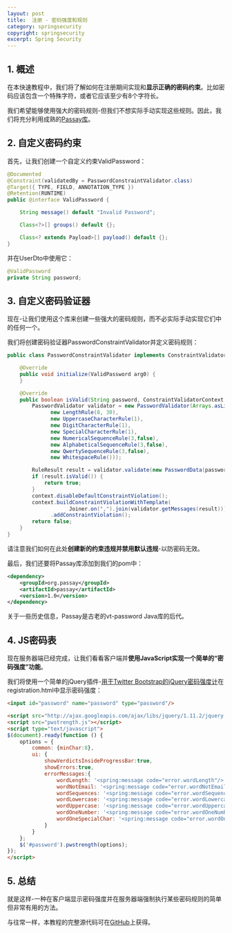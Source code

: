 ```yaml
---
layout: post
title:  注册 - 密码强度和规则
category: springsecurity
copyright: springsecurity
excerpt: Spring Security
---
```


## 1. 概述

在本快速教程中，我们将了解如何在注册期间实现和**显示正确的密码约束**。比如密码应该包含一个特殊字符，或者它应该至少有8个字符长。

我们希望能够使用强大的密码规则-但我们不想实际手动实现这些规则。因此，我们将充分利用成熟的[Passay库](http://www.passay.org/)。

## 2. 自定义密码约束

首先，让我们创建一个自定义约束ValidPassword：

```java
@Documented
@Constraint(validatedBy = PasswordConstraintValidator.class)
@Target({ TYPE, FIELD, ANNOTATION_TYPE })
@Retention(RUNTIME)
public @interface ValidPassword {

    String message() default "Invalid Password";

    Class<?>[] groups() default {};

    Class<? extends Payload>[] payload() default {};
}
```

并在UserDto中使用它：

```java
@ValidPassword
private String password;
```

## 3. 自定义密码验证器

现在-让我们使用这个库来创建一些强大的密码规则，而不必实际手动实现它们中的任何一个。

我们将创建密码验证器PasswordConstraintValidator并定义密码规则：

```java
public class PasswordConstraintValidator implements ConstraintValidator<ValidPassword, String> {

    @Override
    public void initialize(ValidPassword arg0) {
    }

    @Override
    public boolean isValid(String password, ConstraintValidatorContext context) {
        PasswordValidator validator = new PasswordValidator(Arrays.asList(
              new LengthRule(8, 30),
              new UppercaseCharacterRule(1),
              new DigitCharacterRule(1),
              new SpecialCharacterRule(1),
              new NumericalSequenceRule(3,false),
              new AlphabeticalSequenceRule(3,false),
              new QwertySequenceRule(3,false),
              new WhitespaceRule()));

        RuleResult result = validator.validate(new PasswordData(password));
        if (result.isValid()) {
            return true;
        }
        context.disableDefaultConstraintViolation();
        context.buildConstraintViolationWithTemplate(
                    Joiner.on(",").join(validator.getMessages(result)))
              .addConstraintViolation();
        return false;
    }
}
```

请注意我们如何在此处**创建新的约束违规并禁用默认违规**-以防密码无效。

最后，我们还要将Passay库添加到我们的pom中：

```xml
<dependency>
	<groupId>org.passay</groupId>
	<artifactId>passay</artifactId>
	<version>1.0</version>
</dependency>
```

关于一些历史信息，Passay是古老的vt-password Java库的后代。

## 4. JS密码表

现在服务器端已经完成，让我们看看客户端并**使用JavaScript实现一个简单的“密码强度”功能**。

我们将使用一个简单的jQuery插件-[用于Twitter Bootstrap的jQuery密码强度计](https://plugins.jquery.com/pwstrength-bootstrap/)在registration.html中显示密码强度：

```html
<input id="password" name="password" type="password"/>

<script src="http://ajax.googleapis.com/ajax/libs/jquery/1.11.2/jquery.min.js"></script>
<script src="pwstrength.js"></script>
<script type="text/javascript">
$(document).ready(function () {
    options = {
        common: {minChar:8},
        ui: {
            showVerdictsInsideProgressBar:true,
            showErrors:true,
            errorMessages:{
                wordLength: '<spring:message code="error.wordLength"/>',
                wordNotEmail: '<spring:message code="error.wordNotEmail"/>',
                wordSequences: '<spring:message code="error.wordSequences"/>',
                wordLowercase: '<spring:message code="error.wordLowercase"/>',
                wordUppercase: '<spring:message code="error.wordUppercase"/>',
                wordOneNumber: '<spring:message code="error.wordOneNumber"/>',
                wordOneSpecialChar: '<spring:message code="error.wordOneSpecialChar"/>'
            }
        }
    };
    $('#password').pwstrength(options);
});
</script>
```

## 5. 总结

就是这样-一种在客户端显示密码强度并在服务器端强制执行某些密码规则的简单但非常有用的方法。

与往常一样，本教程的完整源代码可在[GitHub](https://github.com/tuyucheng7/taketoday-tutorial4j/tree/master/spring-security-modules)上获得。